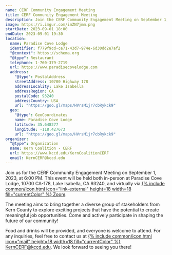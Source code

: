 ```yaml
---
name: CERF Community Engagement Meeting
title: CERF Community Engagement Meeting
description: Join the CERF Community Engagement Meeting on September 1, 2023, at 6:00 PM. Explore job opportunities in Kern County. In-person & virtual. All welcome!
image: https://i.imgur.com/imZN7jmm.png
startDate: 2023-09-01 18:00
endDate: 2023-09-01 19:30
location:
  name: Paradise Cove Lodge
  identifier: f779f9cd-ce71-43d7-974e-6d30dd2e7af2
  "@context": https://schema.org
  "@type": Restaurant
  telephone: 1-760-379-2719
  url: https://www.paradisecovelodge.com
  address:
    "@type": PostalAddress
    streetAddress: 10700 Highway 178
    addressLocality: Lake Isabella
    addressRegion: CA
    postalCode: 93240
    addressCountry: USA
    url: "https://goo.gl/maps/HVrsM1jr7cbRykck9"
  geo:
    "@type": GeoCoordinates
    name: Paradise Cove Lodge
    latitude: 35.648277
    longitude: -118.427673
    url: "https://goo.gl/maps/HVrsM1jr7cbRykck9"
organizer:
  "@type": Organization
  name: Kern Coalition - CERF
  url: https://www.kccd.edu/KernCoalitionCERF
  email: KernCERF@kccd.edu
---
```

Join us for the CERF Community Engagement Meeting on September 1, 2023, at 6:00 PM. This event will be held both in-person at Paradise Cove Lodge, 10700 CA-178, Lake Isabella, CA 93240, and virtually via [{% include common/icon.html icon="link-external" height=18 width=18 fill="currentColor" %} Zoom](www.bit.ly/cerfeastkern).

The meeting aims to bring together a diverse group of stakeholders from Kern County to explore exciting projects that have the potential to create meaningful job opportunities. Come and actively participate in shaping the future of our community!

Food and drinks will be provided, and everyone is welcome to attend. For any inquiries, feel free to contact us at [{% include common/icon.html icon="mail" height=18 width=18 fill="currentColor" %} KernCERF@kccd.edu](mailto:KernCERF@kccd.edu). We look forward to seeing you there!
